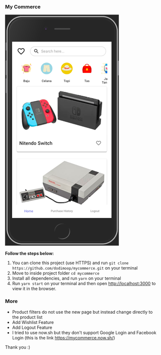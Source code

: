 ### My Commerce

[<img src="./public/mycommerce.png">](./public/mycommerce.png)

**Follow the steps below:**
1. You can clone this project (use HTTPS) and run `git clone https://github.com/dodimoop/mycommerce.git` on your terminal
2. Move to inside project folder `cd mycommerce`
3. Install all dependencies, and run `yarn` on your terminal
4. Run `yarn start` on your terminal and then open [http://localhost:3000](http://localhost:3000) to view it in the browser.

### More
- Product filters do not use the new page but instead change directly to the product list
- Add Wishlist Feature
- Add Logout Feature
- I tried to use now.sh but they don't support Google Login and Facebook Login (this is the link https://mycommerce.now.sh/)


Thank you :)
